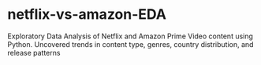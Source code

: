 # netflix-vs-amazon-EDA
Exploratory Data Analysis of Netflix and Amazon Prime Video content using Python. Uncovered trends in content type, genres, country distribution, and release patterns
